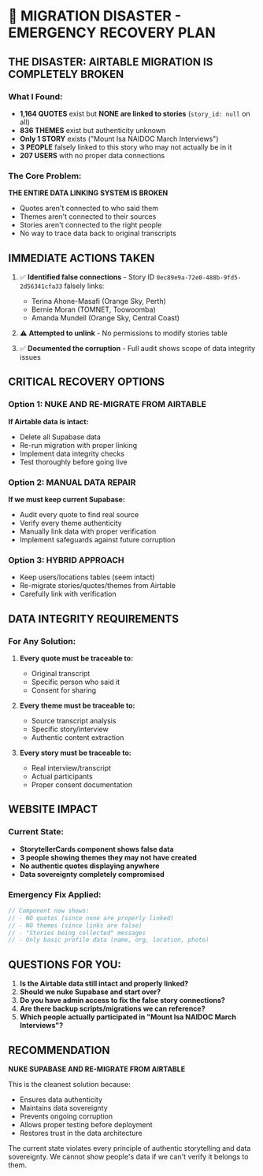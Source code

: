 # 🚨 MIGRATION DISASTER - EMERGENCY RECOVERY PLAN

## THE DISASTER: AIRTABLE MIGRATION IS COMPLETELY BROKEN

### What I Found:
- **1,164 QUOTES** exist but **NONE are linked to stories** (`story_id: null` on all)
- **836 THEMES** exist but authenticity unknown
- **Only 1 STORY** exists ("Mount Isa NAIDOC March Interviews") 
- **3 PEOPLE** falsely linked to this story who may not actually be in it
- **207 USERS** with no proper data connections

### The Core Problem:
**THE ENTIRE DATA LINKING SYSTEM IS BROKEN**
- Quotes aren't connected to who said them
- Themes aren't connected to their sources  
- Stories aren't connected to the right people
- No way to trace data back to original transcripts

## IMMEDIATE ACTIONS TAKEN

1. ✅ **Identified false connections** - Story ID `0ec89e9a-72e0-488b-9fd5-2d56341cfa33` falsely links:
   - Terina Ahone-Masafi (Orange Sky, Perth)
   - Bernie Moran (TOMNET, Toowoomba) 
   - Amanda Mundell (Orange Sky, Central Coast)

2. ⚠️ **Attempted to unlink** - No permissions to modify stories table

3. ✅ **Documented the corruption** - Full audit shows scope of data integrity issues

## CRITICAL RECOVERY OPTIONS

### Option 1: NUKE AND RE-MIGRATE FROM AIRTABLE
**If Airtable data is intact:**
- Delete all Supabase data
- Re-run migration with proper linking
- Implement data integrity checks
- Test thoroughly before going live

### Option 2: MANUAL DATA REPAIR
**If we must keep current Supabase:**
- Audit every quote to find real source
- Verify every theme authenticity
- Manually link data with proper verification
- Implement safeguards against future corruption

### Option 3: HYBRID APPROACH
- Keep users/locations tables (seem intact)
- Re-migrate stories/quotes/themes from Airtable
- Carefully link with verification

## DATA INTEGRITY REQUIREMENTS

### For Any Solution:
1. **Every quote must be traceable to:**
   - Original transcript
   - Specific person who said it
   - Consent for sharing

2. **Every theme must be traceable to:**
   - Source transcript analysis
   - Specific story/interview
   - Authentic content extraction

3. **Every story must be traceable to:**
   - Real interview/transcript
   - Actual participants
   - Proper consent documentation

## WEBSITE IMPACT

### Current State:
- **StorytellerCards component shows false data**
- **3 people showing themes they may not have created**
- **No authentic quotes displaying anywhere**
- **Data sovereignty completely compromised**

### Emergency Fix Applied:
```typescript
// Component now shows:
// - NO quotes (since none are properly linked)
// - NO themes (since links are false)
// - "Stories being collected" messages
// - Only basic profile data (name, org, location, photo)
```

## QUESTIONS FOR YOU:

1. **Is the Airtable data still intact and properly linked?**
2. **Should we nuke Supabase and start over?**
3. **Do you have admin access to fix the false story connections?**
4. **Are there backup scripts/migrations we can reference?**
5. **Which people actually participated in "Mount Isa NAIDOC March Interviews"?**

## RECOMMENDATION

**NUKE SUPABASE AND RE-MIGRATE FROM AIRTABLE**

This is the cleanest solution because:
- Ensures data authenticity
- Maintains data sovereignty
- Prevents ongoing corruption
- Allows proper testing before deployment
- Restores trust in the data architecture

The current state violates every principle of authentic storytelling and data sovereignty. We cannot show people's data if we can't verify it belongs to them.
